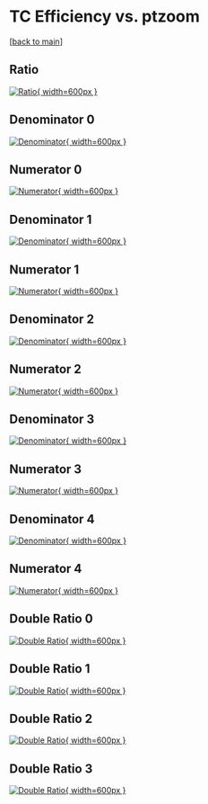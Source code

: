 # TC Efficiency vs. ptzoom

[[back to main](./)]



## Ratio

[![Ratio](../mtv/var/TC_vtr_0_-1_eff_ptzoom.png){ width=600px }](../mtv/var/TC_vtr_0_-1_eff_ptzoom.pdf)

## Denominator 0

[![Denominator](../mtv/den/TC_vtr_0_-1_eff_ptzoom_den0.png){ width=600px }](../mtv/den/TC_vtr_0_-1_eff_ptzoom_den0.pdf)

## Numerator 0

[![Numerator](../mtv/num/TC_vtr_0_-1_eff_ptzoom_num0.png){ width=600px }](../mtv/num/TC_vtr_0_-1_eff_ptzoom_num0.pdf)

## Denominator 1

[![Denominator](../mtv/den/TC_vtr_0_-1_eff_ptzoom_den1.png){ width=600px }](../mtv/den/TC_vtr_0_-1_eff_ptzoom_den1.pdf)

## Numerator 1

[![Numerator](../mtv/num/TC_vtr_0_-1_eff_ptzoom_num1.png){ width=600px }](../mtv/num/TC_vtr_0_-1_eff_ptzoom_num1.pdf)

## Denominator 2

[![Denominator](../mtv/den/TC_vtr_0_-1_eff_ptzoom_den2.png){ width=600px }](../mtv/den/TC_vtr_0_-1_eff_ptzoom_den2.pdf)

## Numerator 2

[![Numerator](../mtv/num/TC_vtr_0_-1_eff_ptzoom_num2.png){ width=600px }](../mtv/num/TC_vtr_0_-1_eff_ptzoom_num2.pdf)

## Denominator 3

[![Denominator](../mtv/den/TC_vtr_0_-1_eff_ptzoom_den3.png){ width=600px }](../mtv/den/TC_vtr_0_-1_eff_ptzoom_den3.pdf)

## Numerator 3

[![Numerator](../mtv/num/TC_vtr_0_-1_eff_ptzoom_num3.png){ width=600px }](../mtv/num/TC_vtr_0_-1_eff_ptzoom_num3.pdf)

## Denominator 4

[![Denominator](../mtv/den/TC_vtr_0_-1_eff_ptzoom_den4.png){ width=600px }](../mtv/den/TC_vtr_0_-1_eff_ptzoom_den4.pdf)

## Numerator 4

[![Numerator](../mtv/num/TC_vtr_0_-1_eff_ptzoom_num4.png){ width=600px }](../mtv/num/TC_vtr_0_-1_eff_ptzoom_num4.pdf)

## Double Ratio 0

[![Double Ratio](../mtv/ratio/TC_vtr_0_-1_eff_ptzoom_ratio0.png){ width=600px }](../mtv/ratio/TC_vtr_0_-1_eff_ptzoom_ratio0.pdf)

## Double Ratio 1

[![Double Ratio](../mtv/ratio/TC_vtr_0_-1_eff_ptzoom_ratio1.png){ width=600px }](../mtv/ratio/TC_vtr_0_-1_eff_ptzoom_ratio1.pdf)

## Double Ratio 2

[![Double Ratio](../mtv/ratio/TC_vtr_0_-1_eff_ptzoom_ratio2.png){ width=600px }](../mtv/ratio/TC_vtr_0_-1_eff_ptzoom_ratio2.pdf)

## Double Ratio 3

[![Double Ratio](../mtv/ratio/TC_vtr_0_-1_eff_ptzoom_ratio3.png){ width=600px }](../mtv/ratio/TC_vtr_0_-1_eff_ptzoom_ratio3.pdf)

